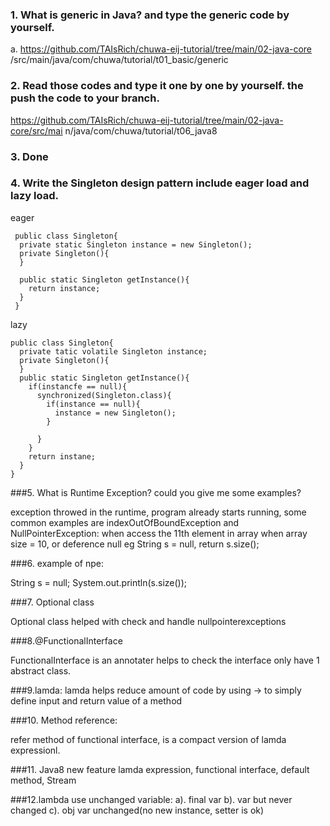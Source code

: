 ### 1. What is generic in Java? and type the generic code by yourself.

a. https://github.com/TAIsRich/chuwa-eij-tutorial/tree/main/02-java-core /src/main/java/com/chuwa/tutorial/t01_basic/generic

### 2. Read those codes and type it one by one by yourself. the push the code to your branch.
https://github.com/TAIsRich/chuwa-eij-tutorial/tree/main/02-java-core/src/mai n/java/com/chuwa/tutorial/t06_java8

### 3. Done
### 4. Write the Singleton design pattern include eager load and lazy load.
eager
```
 public class Singleton{
  private static Singleton instance = new Singleton();
  private Singleton(){
  }
  
  public static Singleton getInstance(){
    return instance;
  }
 }
```
lazy
```
public class Singleton{
  private tatic volatile Singleton instance;
  private Singleton(){
  }
  public static Singleton getInstance(){
    if(instancfe == null){
      synchronized(Singleton.class){
        if(instance == null){
          instance = new Singleton();
        }
      
      }
    }
    return instane;
  }
}
```

###5. What is Runtime Exception? could you give me some examples?

exception throwed in the runtime, program already starts running, some common examples 
are indexOutOfBoundException and NullPointerException: when access the 11th element in array
when array size = 10, or deference null eg String s = null, return s.size();

###6. example of npe:

String s = null;
System.out.println(s.size());

###7. Optional class 

Optional class helped with check and handle nullpointerexceptions

###8.@FunctionalInterface

FunctionalInterface is an annotater helps to check the interface only have 1 abstract class.

###9.lamda:
lamda helps reduce amount of code by using -> to simply define input and return value of a method 

###10. Method reference: 

refer method of functional interface, is a compact version of lamda expressionl. 

###11. Java8 new feature
lamda expression, functional interface, default method, Stream 

###12.lambda use unchanged variable: 
  a). final var
  b). var but never changed
  c). obj var unchanged(no new instance, setter is ok)
